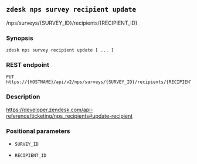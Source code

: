 ## `zdesk nps survey recipient update`

/nps/surveys/{SURVEY_ID}/recipients/{RECIPIENT_ID}

### Synopsis

    zdesk nps survey recipient update [ ... ]

### REST endpoint

    PUT https://{HOSTNAME}/api/v2/nps/surveys/{SURVEY_ID}/recipients/{RECIPIENT_ID}

### Description

https://developer.zendesk.com/api-reference/ticketing/nps_recipients#update-recipient

### Positional parameters

* `SURVEY_ID`

* `RECIPIENT_ID`

